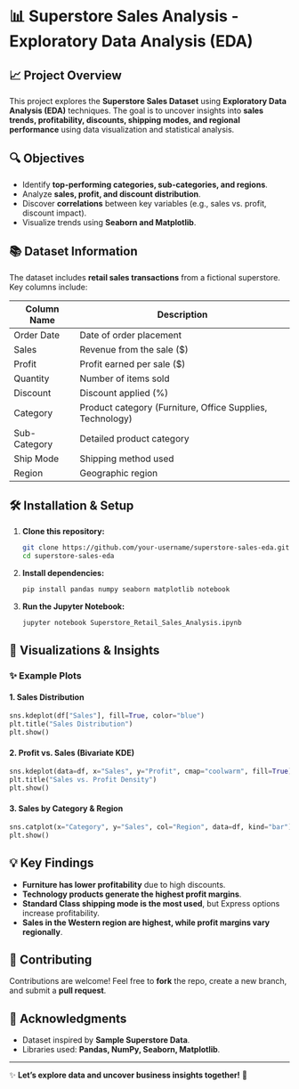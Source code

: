 # 📊 Superstore Sales Analysis - Exploratory Data Analysis (EDA)

## 📈 Project Overview
This project explores the **Superstore Sales Dataset** using **Exploratory Data Analysis (EDA)** techniques. The goal is to uncover insights into **sales trends, profitability, discounts, shipping modes, and regional performance** using data visualization and statistical analysis.

## 🔍 Objectives
- Identify **top-performing categories, sub-categories, and regions**.
- Analyze **sales, profit, and discount distribution**.
- Discover **correlations** between key variables (e.g., sales vs. profit, discount impact).
- Visualize trends using **Seaborn and Matplotlib**.

## 📚 Dataset Information
The dataset includes **retail sales transactions** from a fictional superstore. Key columns include:

| Column Name   | Description |
|--------------|-------------|
| Order Date   | Date of order placement |
| Sales        | Revenue from the sale ($) |
| Profit       | Profit earned per sale ($) |
| Quantity     | Number of items sold |
| Discount     | Discount applied (%) |
| Category     | Product category (Furniture, Office Supplies, Technology) |
| Sub-Category | Detailed product category |
| Ship Mode    | Shipping method used |
| Region       | Geographic region |

## 🛠️ Installation & Setup
1. **Clone this repository:**  
   ```bash
   git clone https://github.com/your-username/superstore-sales-eda.git
   cd superstore-sales-eda
   ```
2. **Install dependencies:**  
   ```bash
   pip install pandas numpy seaborn matplotlib notebook
   ```
3. **Run the Jupyter Notebook:**  
   ```bash
   jupyter notebook Superstore_Retail_Sales_Analysis.ipynb
   ```

## 🎨 Visualizations & Insights
### ✨ Example Plots
#### 1. Sales Distribution
```python
sns.kdeplot(df["Sales"], fill=True, color="blue")
plt.title("Sales Distribution")
plt.show()
```
#### 2. Profit vs. Sales (Bivariate KDE)
```python
sns.kdeplot(data=df, x="Sales", y="Profit", cmap="coolwarm", fill=True)
plt.title("Sales vs. Profit Density")
plt.show()
```
#### 3. Sales by Category & Region
```python
sns.catplot(x="Category", y="Sales", col="Region", data=df, kind="bar")
plt.show()
```

## 💡 Key Findings
- **Furniture has lower profitability** due to high discounts.
- **Technology products generate the highest profit margins**.
- **Standard Class shipping mode is the most used**, but Express options increase profitability.
- **Sales in the Western region are highest, while profit margins vary regionally**.

## 💼 Contributing
Contributions are welcome! Feel free to **fork** the repo, create a new branch, and submit a **pull request**.

## 🌟 Acknowledgments
- Dataset inspired by **Sample Superstore Data**.
- Libraries used: **Pandas, NumPy, Seaborn, Matplotlib**.

---
✨ **Let’s explore data and uncover business insights together!** 🚀

